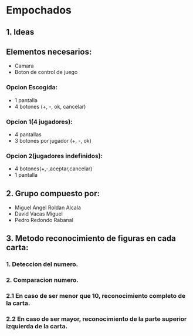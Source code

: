 # Empochados
## 1. Ideas

## Elementos necesarios:
- Camara
- Boton de control de juego
### Opcion Escogida:
- 1 pantalla
- 4 botones (+, -, ok, cancelar)

### Opcion 1(4 jugadores):
- 4 pantallas	
- 3 botones por jugador (+, -, ok)
	
### Opcion 2(jugadores indefinidos):
- 4 botones(+,-,aceptar,cancelar)
- 1 pantalla

## 2. Grupo compuesto por:
- Miguel Angel Roldan Alcala
- David Vacas Miguel
- Pedro Redondo Rabanal

## 3. Metodo reconocimiento de figuras en cada carta:

### 1. Deteccion del numero.
### 2. Comparacion numero. 
###    2.1 En caso de ser menor que 10, reconocimiento completo de la carta.
###    2.2 En caso de ser mayor, reconocimiento de la parte superior izquierda de la carta.
